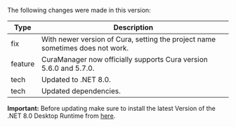 The following changes were made in this version:

| Type | Description |
| ---- | ----------- |
| fix | With newer version of Cura, setting the project name sometimes does not work. |
| feature | CuraManager now officially supports Cura version 5.6.0 and 5.7.0. |
| tech | Updated to .NET 8.0. |
| tech | Updated dependencies. |

**Important:** Before updating make sure to install the latest Version of the .NET 8.0 Desktop Runtime from [here](https://dotnet.microsoft.com/en-us/download/dotnet/8.0).

[comment]: # (Use one of the following types: feature, bugfix, tech)
